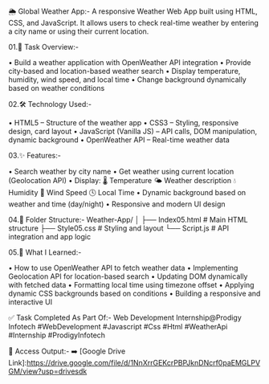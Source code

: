 🌦️ Global Weather App:-
A responsive Weather Web App built using HTML, CSS, and JavaScript.
It allows users to check real-time weather by entering a city name or using their current location.

01.📌 Task Overview:-

• Build a weather application with OpenWeather API integration
• Provide city-based and location-based weather search
• Display temperature, humidity, wind speed, and local time
• Change background dynamically based on weather conditions

02.🛠️ Technology Used:-

• HTML5 – Structure of the weather app
• CSS3 – Styling, responsive design, card layout
• JavaScript (Vanilla JS) – API calls, DOM manipulation, dynamic background
• OpenWeather API – Real-time weather data

03.✨ Features:-

• Search weather by city name
• Get weather using current location (Geolocation API)
• Display:
🌡️ Temperature
🌤️ Weather description
💧 Humidity
💨 Wind Speed
🕓 Local Time
• Dynamic background based on weather and time (day/night)
• Responsive and modern UI design

04.📂 Folder Structure:-
Weather-App/
│
├── Index05.html   # Main HTML structure
├── Style05.css    # Styling and layout
└── Script.js      # API integration and app logic


05.📖 What I Learned:-

• How to use OpenWeather API to fetch weather data
• Implementing Geolocation API for location-based search
• Updating DOM dynamically with fetched data
• Formatting local time using timezone offset
• Applying dynamic CSS backgrounds based on conditions
• Building a responsive and interactive UI

✅ Task Completed As Part Of:-
Web Development Internship@Prodigy Infotech
#WebDevelopment #Javascript #Css #Html #WeatherApi #Internship #ProdigyInfotech

📂 Access Output:-
➡️ [Google Drive Link]:https://drive.google.com/file/d/1NnXrrGEKcrPBPJknDNcrf0paEMGLPVGM/view?usp=drivesdk
